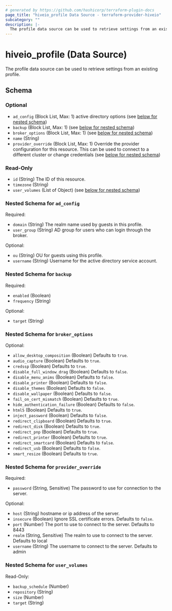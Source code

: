 ```yaml
---
# generated by https://github.com/hashicorp/terraform-plugin-docs
page_title: "hiveio_profile Data Source - terraform-provider-hiveio"
subcategory: ""
description: |-
  The profile data source can be used to retrieve settings from an existing profile.
---
```


# hiveio_profile (Data Source)

The profile data source can be used to retrieve settings from an existing profile.



<!-- schema generated by tfplugindocs -->
## Schema

### Optional

- `ad_config` (Block List, Max: 1) active directory options (see [below for nested schema](#nestedblock--ad_config))
- `backup` (Block List, Max: 1) (see [below for nested schema](#nestedblock--backup))
- `broker_options` (Block List, Max: 1) (see [below for nested schema](#nestedblock--broker_options))
- `name` (String)
- `provider_override` (Block List, Max: 1) Override the provider configuration for this resource.  This can be used to connect to a different cluster or change credentials (see [below for nested schema](#nestedblock--provider_override))

### Read-Only

- `id` (String) The ID of this resource.
- `timezone` (String)
- `user_volumes` (List of Object) (see [below for nested schema](#nestedatt--user_volumes))

<a id="nestedblock--ad_config"></a>
### Nested Schema for `ad_config`

Required:

- `domain` (String) The realm name used by guests in this profile.
- `user_group` (String) AD group for users who can login through the broker.

Optional:

- `ou` (String) OU for guests using this profile.
- `username` (String) Username for the active directory service account.


<a id="nestedblock--backup"></a>
### Nested Schema for `backup`

Required:

- `enabled` (Boolean)
- `frequency` (String)

Optional:

- `target` (String)


<a id="nestedblock--broker_options"></a>
### Nested Schema for `broker_options`

Optional:

- `allow_desktop_composition` (Boolean) Defaults to `true`.
- `audio_capture` (Boolean) Defaults to `true`.
- `credssp` (Boolean) Defaults to `true`.
- `disable_full_window_drag` (Boolean) Defaults to `false`.
- `disable_menu_anims` (Boolean) Defaults to `false`.
- `disable_printer` (Boolean) Defaults to `false`.
- `disable_themes` (Boolean) Defaults to `false`.
- `disable_wallpaper` (Boolean) Defaults to `false`.
- `fail_on_cert_mismatch` (Boolean) Defaults to `true`.
- `hide_authentication_failure` (Boolean) Defaults to `false`.
- `html5` (Boolean) Defaults to `true`.
- `inject_password` (Boolean) Defaults to `false`.
- `redirect_clipboard` (Boolean) Defaults to `true`.
- `redirect_disk` (Boolean) Defaults to `true`.
- `redirect_pnp` (Boolean) Defaults to `true`.
- `redirect_printer` (Boolean) Defaults to `true`.
- `redirect_smartcard` (Boolean) Defaults to `false`.
- `redirect_usb` (Boolean) Defaults to `false`.
- `smart_resize` (Boolean) Defaults to `true`.


<a id="nestedblock--provider_override"></a>
### Nested Schema for `provider_override`

Required:

- `password` (String, Sensitive) The password to use for connection to the server.

Optional:

- `host` (String) hostname or ip address of the server.
- `insecure` (Boolean) Ignore SSL certificate errors. Defaults to `false`.
- `port` (Number) The port to use to connect to the server. Defaults to 8443
- `realm` (String, Sensitive) The realm to use to connect to the server. Defaults to local
- `username` (String) The username to connect to the server. Defaults to admin


<a id="nestedatt--user_volumes"></a>
### Nested Schema for `user_volumes`

Read-Only:

- `backup_schedule` (Number)
- `repository` (String)
- `size` (Number)
- `target` (String)
